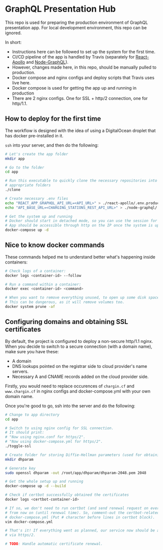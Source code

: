 # GraphQL Presentation Hub

This repo is used for preparing the production environment of GraphQL presentation
app. For local development environment, this repo can be ignored.

In short:

- Instructions here can be followed to set up the system for the first time.
- CI/CD pipeline of the app is handled by Travis (separately for [React-Apollo](https://github.com/scriptype/graphql-presentation-react-apollo) and [Node-GraphQL](https://github.com/scriptype/graphql-presentation-node-graphql)).
- However, changes made here, in this repo, should be manually pulled to production.
- Docker compose and nginx configs and deploy scripts that Travis uses live here.
- Docker compose is used for getting the app up and running in production
- There are 2 nginx configs. One for SSL + http/2 connection, one for http/1.1.

## How to deploy for the first time

The workflow is designed with the idea of using a DigitalOcean droplet that has
docker pre-installed in it.

`ssh` into your server, and then do the following:

```sh
# Let's create the app folder
mkdir app

# Go to the folder
cd app

# Run this executable to quickly clone the necessary repositories into
# appropriate folders
./clone

# Create necessary .env files
echo "REACT_APP_GRAPHQL_API_URL=<API_URL>" > ./react-apollo/.env.production
echo "API_BASE_URL=<CHARGING_STATIONS_REST_API_URL>" > ./node-graphql/.env

# Get the system up and running
# Docker should start in detached mode, so you can use the session for other things.
# App should be accessible through http on the IP once the system is up and running.
docker-compose up -d
```

## Nice to know docker commands

These commands helped me to understand better what's happening inside containers:

```sh
# Check logs of a container:
docker logs <container-id> --follow

# Run a command within a container:
docker exec <container-id> <command>

# When you want to remove everything unused, to open up some disk space
# This can be dangerous, as it will remove volumes too.
docker system prune -af
```

## Configuring domains and obtaining SSL certificates

By default, the project is configured to deploy a non-secure http/1.1 nginx.
When you decide to switch to a secure connection (with a domain name), make sure
you have these:
- A domain
- DNS lookups pointed on the registrar side to cloud provider's name servers.
- Necessary A and CNAME records added on the cloud provider side.

Firstly, you would need to replace occurences of `chargin.cf` and `www.chargin.cf`
in nginx configs and docker-compose.yml with your own domain name.

Once you're good to go, ssh into the server and do the following:

```sh
# Change to app directory
cd app

# Switch to using nginx config for SSL connection.
# It should print:
# "Now using nginx.conf for https/2".
# "Now using docker-compose.yml for https/2".
./toggle-ssl

# Create folder for storing Diffie-Hellman parameters (used for obtaining SSL certificates)
mkdir dhparam

# Generate key
sudo openssl dhparam -out /root/app/dhparam/dhparam-2048.pem 2048

# Get the whole setup up and running
docker-compose up -d --build

# Check if certbot successfully obtained the certificates
docker logs <certbot-container-id>

# If so, we don't need to run certbot (and send renewal request on every deploy)
# from now on (until renewal time). So, comment-out the certbot-related parts in
# docker-compose.yml (Put # character before lines in certbot block).
vim docker-compose.yml

# That's it! If everything went as planned, our service now should be accessible
# via https/2.

# TODO: Handle automatic certificate renewal.
```
